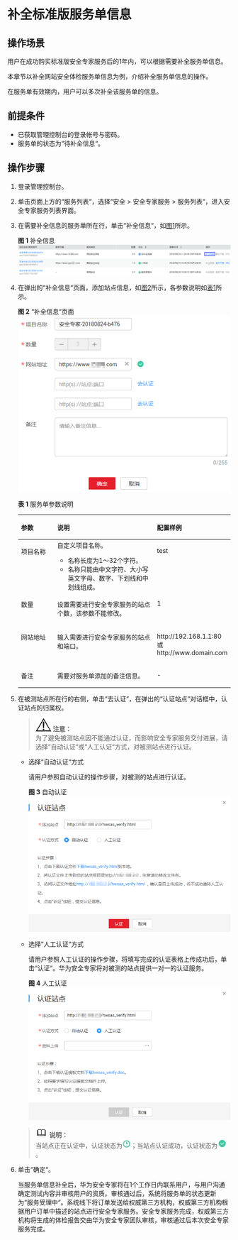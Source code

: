# 补全标准版服务单信息<a name="ses_01_0049"></a>

## 操作场景<a name="section2425549414337"></a>

用户在成功购买标准版安全专家服务后的1年内，可以根据需要补全服务单信息。

本章节以补全网站安全体检服务单信息为例，介绍补全服务单信息的操作。

在服务单有效期内，用户可以多次补全该服务单的信息。

## 前提条件<a name="section2256777914731"></a>

-   已获取管理控制台的登录帐号与密码。
-   服务单的状态为“待补全信息“。

## 操作步骤<a name="section675742633212"></a>

1.  登录管理控制台。
2.  单击页面上方的“服务列表“，选择“安全  \>  安全专家服务  \>  服务列表“，进入安全专家服务列表界面。
3.  在需要补全信息的服务单所在行，单击“补全信息“，如[图1](#fig43913344011)所示。

    **图 1**  补全信息<a name="fig43913344011"></a>  
    ![](figures/补全信息.png "补全信息")

4.  在弹出的“补全信息“页面，添加站点信息，如[图2](#fig182843301274)所示，各参数说明如[表1](#table15289430182714)所示。

    **图 2** “补全信息“页面<a name="fig182843301274"></a>  
    ![](figures/补全信息页面.png "补全信息页面")

    **表 1**  服务单参数说明

    <a name="table15289430182714"></a>
    <table><thead align="left"><tr id="row1029223020277"><th class="cellrowborder" valign="top" width="19.470000000000002%" id="mcps1.2.4.1.1"><p id="p3294630102711"><a name="p3294630102711"></a><a name="p3294630102711"></a>参数</p>
    </th>
    <th class="cellrowborder" valign="top" width="54.11%" id="mcps1.2.4.1.2"><p id="p429673012711"><a name="p429673012711"></a><a name="p429673012711"></a>说明</p>
    </th>
    <th class="cellrowborder" valign="top" width="26.419999999999998%" id="mcps1.2.4.1.3"><p id="p0297173012275"><a name="p0297173012275"></a><a name="p0297173012275"></a>配置样例</p>
    </th>
    </tr>
    </thead>
    <tbody><tr id="row17299133052716"><td class="cellrowborder" valign="top" width="19.470000000000002%" headers="mcps1.2.4.1.1 "><p id="p9301163072719"><a name="p9301163072719"></a><a name="p9301163072719"></a>项目名称</p>
    </td>
    <td class="cellrowborder" valign="top" width="54.11%" headers="mcps1.2.4.1.2 "><div class="p" id="p1930214305271"><a name="p1930214305271"></a><a name="p1930214305271"></a>自定义项目名称。<a name="ul1130319300275"></a><a name="ul1130319300275"></a><ul id="ul1130319300275"><li>名称长度为1～32个字符。</li><li>名称只能由中文字符、大小写英文字母、数字、下划线和中划线组成。</li></ul>
    </div>
    </td>
    <td class="cellrowborder" valign="top" width="26.419999999999998%" headers="mcps1.2.4.1.3 "><p id="p1230603022712"><a name="p1230603022712"></a><a name="p1230603022712"></a>test</p>
    </td>
    </tr>
    <tr id="row11306130122715"><td class="cellrowborder" valign="top" width="19.470000000000002%" headers="mcps1.2.4.1.1 "><p id="p18308123010279"><a name="p18308123010279"></a><a name="p18308123010279"></a>数量</p>
    </td>
    <td class="cellrowborder" valign="top" width="54.11%" headers="mcps1.2.4.1.2 "><p id="p15310330152714"><a name="p15310330152714"></a><a name="p15310330152714"></a>设置需要进行安全专家服务的站点个数，该参数不能修改。</p>
    </td>
    <td class="cellrowborder" valign="top" width="26.419999999999998%" headers="mcps1.2.4.1.3 "><p id="p93111300273"><a name="p93111300273"></a><a name="p93111300273"></a>1</p>
    </td>
    </tr>
    <tr id="row183116304273"><td class="cellrowborder" valign="top" width="19.470000000000002%" headers="mcps1.2.4.1.1 "><p id="p163141030122716"><a name="p163141030122716"></a><a name="p163141030122716"></a>网站地址</p>
    </td>
    <td class="cellrowborder" valign="top" width="54.11%" headers="mcps1.2.4.1.2 "><p id="p12315830102716"><a name="p12315830102716"></a><a name="p12315830102716"></a>输入需要进行安全专家服务的站点和端口。</p>
    </td>
    <td class="cellrowborder" valign="top" width="26.419999999999998%" headers="mcps1.2.4.1.3 "><p id="p331663042720"><a name="p331663042720"></a><a name="p331663042720"></a>http://192.168.1.1:80或http://www.domain.com</p>
    </td>
    </tr>
    <tr id="row1131611303279"><td class="cellrowborder" valign="top" width="19.470000000000002%" headers="mcps1.2.4.1.1 "><p id="p331715302276"><a name="p331715302276"></a><a name="p331715302276"></a>备注</p>
    </td>
    <td class="cellrowborder" valign="top" width="54.11%" headers="mcps1.2.4.1.2 "><p id="p15318193022711"><a name="p15318193022711"></a><a name="p15318193022711"></a>需要对服务单添加的备注信息。</p>
    </td>
    <td class="cellrowborder" valign="top" width="26.419999999999998%" headers="mcps1.2.4.1.3 "><p id="p193181930142718"><a name="p193181930142718"></a><a name="p193181930142718"></a>-</p>
    </td>
    </tr>
    </tbody>
    </table>

5.  在被测站点所在行的右侧，单击“去认证“，在弹出的“认证站点“对话框中，认证站点的归属权。

    >![](public_sys-resources/icon-notice.gif) **注意：**   
    >为了避免被测站点因不能通过认证，而影响安全专家服务交付进展，请选择“自动认证“或“人工认证“方式，对被测站点进行认证。  

    -   选择“自动认证“方式

        请用户参照自动认证的操作步骤，对被测的站点进行认证。

        **图 3**  自动认证<a name="fig73915517614"></a>  
        ![](figures/自动认证.png "自动认证")

    -   选择“人工认证“方式

        请用户参照人工认证的操作步骤，将填写完成的认证表格上传成功后，单击“认证“。华为安全专家将对被测的站点提供一对一的认证服务。

        **图 4**  人工认证<a name="fig11624193917619"></a>  
        ![](figures/人工认证.png "人工认证")


    >![](public_sys-resources/icon-note.gif) **说明：**   
    >当站点正在认证中，认证状态为![](figures/未认证图标.png)；当站点认证成功，认证状态为![](figures/已认证图标.png)。  

6.  单击“确定“。

    当服务单信息补全后，华为安全专家将在1个工作日内联系用户，与用户沟通确定测试内容并审核用户的资质。审核通过后，系统将服务单的状态更新为“服务受理中“。系统线下将订单发送给权威第三方机构，权威第三方机构根据用户订单中描述的站点进行安全专家服务。安全专家服务完成，权威第三方机构将生成的体检报告交由华为安全专家团队审核，审核通过后本次安全专家服务完成。


